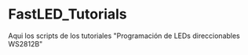 # FastLED_Tutorials
Aqui los scripts de los tutoriales "Programación de LEDs direccionables WS2812B"
